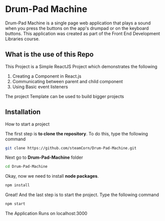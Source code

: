 # Drum-Pad Machine

Drum-Pad Machine is a single page web application that plays a sound when you press the buttons on the app's drumpad or on the keyboard buttons.
This application was created as part of the Front End Development Libraries course.

## What is the use of this Repo

This Project is a Simple ReactJS Project which demonstrates the following

1. Creating a Component in React.js
1. Communicating between parent and child component
1. Using Basic event listeners

The project Template can be used to build bigger projects

## Installation

How to start a project

The first step is **to clone the repository**. To do this, type the following command

```bash
git clone https://github.com/steamCorn/Drum-Pad-Machine.git
```

Next go to **Drum-Pad-Machine** folder

```bash
cd Drum-Pad-Machine
```

Okay, now we need to install **node packages**.

```bash
npm install
```

Great! And the last step is to start the project. Type the following command

```bash
npm start
```

The Application Runs on localhost:3000